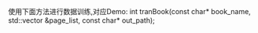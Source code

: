 使用下面方法进行数据训练,对应Demo:
int tranBook(const char* book_name, std::vector<string> &page_list, const char* out_path);
